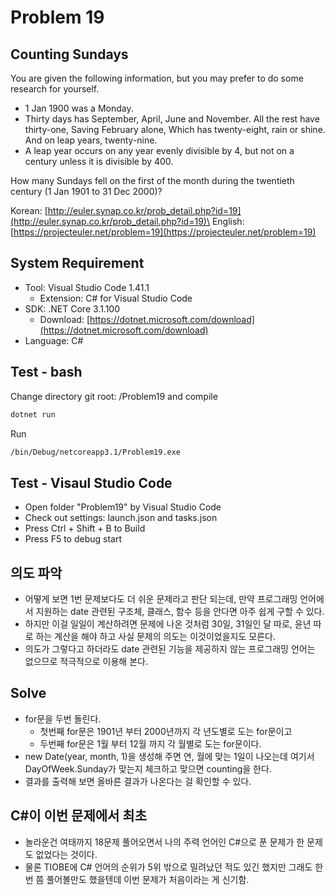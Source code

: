 # Problem 19

## Counting Sundays

You are given the following information, but you may prefer to do some research for yourself.

- 1 Jan 1900 was a Monday.
- Thirty days has September,
April, June and November.
All the rest have thirty-one,
Saving February alone,
Which has twenty-eight, rain or shine.
And on leap years, twenty-nine.
- A leap year occurs on any year evenly divisible by 4, but not on a century unless it is divisible by 400.

How many Sundays fell on the first of the month during the twentieth century (1 Jan 1901 to 31 Dec 2000)?

Korean: [http://euler.synap.co.kr/prob_detail.php?id=19](http://euler.synap.co.kr/prob_detail.php?id=19)\
English: [https://projecteuler.net/problem=19](https://projecteuler.net/problem=19)

## System Requirement

- Tool: Visual Studio Code 1.41.1
  - Extension: C# for Visual Studio Code
- SDK: .NET Core 3.1.100
  - Download: [https://dotnet.microsoft.com/download](https://dotnet.microsoft.com/download)
- Language: C#

## Test - bash

Change directory git root: /Problem19
and compile

```bash
dotnet run
```

Run

```bash
/bin/Debug/netcoreapp3.1/Problem19.exe
```

## Test - Visaul Studio Code

- Open folder "Problem19" by Visual Studio Code
- Check out settings: launch.json and tasks.json
- Press Ctrl + Shift + B to Build
- Press F5 to debug start

## 의도 파악

- 어떻게 보면 1번 문제보다도 더 쉬운 문제라고 판단 되는데, 만약 프로그래밍 언어에서 지원하는 date 관련된 구조체, 클래스, 함수 등을 안다면 아주 쉽게 구할 수 있다.
- 하지만 이걸 일일이 계산하려면 문제에 나온 것처럼 30일, 31일인 달 따로, 윤년 따로 하는 계산을 해야 하고 사실 문제의 의도는 이것이었을지도 모른다.
- 의도가 그렇다고 하더라도 date 관련된 기능을 제공하지 않는 프로그래밍 언어는 없으므로 적극적으로 이용해 본다.

## Solve

- for문을 두번 돌린다.
  - 첫번째 for문은 1901년 부터 2000년까지 각 년도별로 도는 for문이고
  - 두번째 for문은 1월 부터 12월 까지 각 월별로 도는 for문이다.
- new Date(year, month, 1)을 생성해 주면 연, 월에 맞는 1일이 나오는데 여기서 DayOfWeek.Sunday가 맞는지 체크하고 맞으면 counting을 한다.
- 결과를 출력해 보면 올바른 결과가 나온다는 걸 확인할 수 있다.

## C#이 이번 문제에서 최초

- 놀라운건 여태까지 18문제 풀어오면서 나의 주력 언어인 C#으로 푼 문제가 한 문제도 없었다는 것이다.
- 물론 TIOBE에 C# 언어의 순위가 5위 밖으로 밀려났던 적도 있긴 했지만 그래도 한번 쯤 풀어볼만도 했을텐데 이번 문제가 처음이라는 게 신기함.